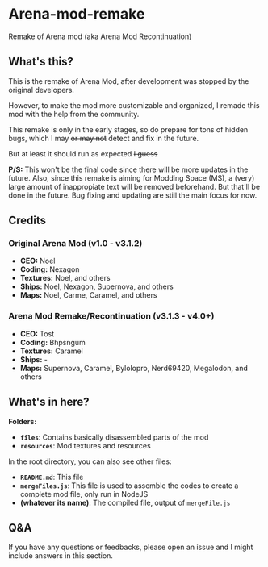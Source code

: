 # Arena-mod-remake
Remake of Arena mod (aka Arena Mod Recontinuation)

## What's this?
This is the remake of Arena Mod, after development was stopped by the original developers.

However, to make the mod more customizable and organized, I remade this mod with the help from the community.

This remake is only in the early stages, so do prepare for tons of hidden bugs, which I may ~~or may not~~ detect and fix in the future.

But at least it should run as expected ~~I guess~~

**P/S:** This won't be the final code since there will be more updates in the future. Also, since this remake is aiming for Modding Space (MS), a (very) large amount of inappropiate text will be removed beforehand. But that'll be done in the future. Bug fixing and updating are still the main focus for now.

## Credits

### Original Arena Mod (v1.0 - v3.1.2)
* **CEO:** Noel
* **Coding:** Nexagon
* **Textures:** Noel, and others
* **Ships:** Noel, Nexagon, Supernova, and others
* **Maps:** Noel, Carme, Caramel, and others

### Arena Mod Remake/Recontinuation (v3.1.3 - v4.0+)
* **CEO:** Tost
* **Coding:** Bhpsngum
* **Textures:** Caramel
* **Ships:** -
* **Maps:** Supernova, Caramel, Bylolopro, Nerd69420, Megalodon, and others

## What's in here?
**Folders:**
* **`files`**: Contains basically disassembled parts of the mod
* **`resources`**: Mod textures and resources

In the root directory, you can also see other files:
* **`README.md`**: This file
* **`mergeFiles.js`**: This file is used to assemble the codes to create a complete mod file, only run in NodeJS
* **(whatever its name)**: The compiled file, output of `mergeFile.js`

## Q&A
If you have any questions or feedbacks, please open an issue and I might include answers in this section.